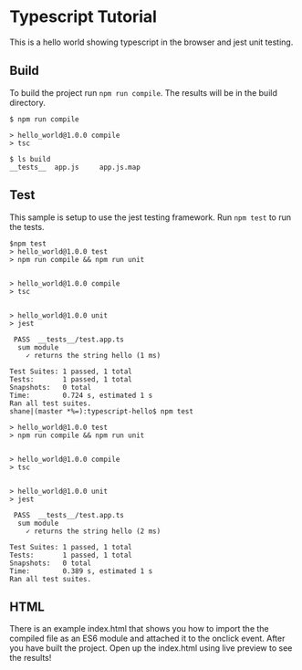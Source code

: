 # Typescript Tutorial

This is a hello world showing typescript in the browser and jest unit testing.

## Build

To build the project run `npm run compile`. The results will be in the build
directory.

```
$ npm run compile

> hello_world@1.0.0 compile
> tsc

$ ls build
__tests__  app.js     app.js.map
```

## Test

This sample is setup to use the jest testing framework. Run `npm test` to run
the tests.

```
$npm test
> hello_world@1.0.0 test
> npm run compile && npm run unit


> hello_world@1.0.0 compile
> tsc


> hello_world@1.0.0 unit
> jest

 PASS  __tests__/test.app.ts
  sum module
    ✓ returns the string hello (1 ms)

Test Suites: 1 passed, 1 total
Tests:       1 passed, 1 total
Snapshots:   0 total
Time:        0.724 s, estimated 1 s
Ran all test suites.
shane|(master *%=):typescript-hello$ npm test

> hello_world@1.0.0 test
> npm run compile && npm run unit


> hello_world@1.0.0 compile
> tsc


> hello_world@1.0.0 unit
> jest

 PASS  __tests__/test.app.ts
  sum module
    ✓ returns the string hello (2 ms)

Test Suites: 1 passed, 1 total
Tests:       1 passed, 1 total
Snapshots:   0 total
Time:        0.389 s, estimated 1 s
Ran all test suites.
```

## HTML

There is an example index.html that shows you how to import the the compiled
file as an ES6 module and attached it to the onclick event. After you have built
the project. Open up the index.html using live preview to see the results!
